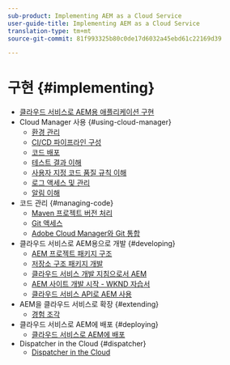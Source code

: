 ```yaml
---
sub-product: Implementing AEM as a Cloud Service
user-guide-title: Implementing AEM as a Cloud Service
translation-type: tm+mt
source-git-commit: 81f993325b80c0de17d6032a45ebd61c22169d39

---
```



# 구현 {#implementing}

+ [클라우드 서비스로 AEM용 애플리케이션 구현](/help/implementing/home.md)
+ Cloud Manager 사용 {#using-cloud-manager}
   + [환경 관리](cloud-manager/manage-environments.md)
   + [CI/CD 파이프라인 구성](cloud-manager/configure-pipeline.md)
   + [코드 배포](cloud-manager/deploy-code.md)
   + [테스트 결과 이해](cloud-manager/understand-test-results.md)
   + [사용자 지정 코드 품질 규칙 이해](cloud-manager/custom-code-quality-rules.md)
   + [로그 액세스 및 관리](cloud-manager/manage-logs.md)
   + [알림 이해](cloud-manager/notifications.md)
+ 코드 관리 {#managing-code}
   + [Maven 프로젝트 버전 처리](cloud-manager/project-version-handling.md)
   + [Git 액세스](cloud-manager/accessing-git.md)
   + [Adobe Cloud Manager와 Git 통합](cloud-manager/integrating-with-git.md)
+ 클라우드 서비스로 AEM용으로 개발 {#developing}
   + [AEM 프로젝트 패키지 구조](developing/introduction/aem-project-content-package-structure.md)
   + [저장소 구조 패키지 개발](developing/introduction/repository-structure-package.md)
   + [클라우드 서비스 개발 지침으로서 AEM](developing/introduction/development-guidelines.md)
   + [AEM 사이트 개발 시작 - WKND 자습서](developing/introduction/develop-wknd-tutorial.md)
   + [클라우드 서비스 API로 AEM 사용](https://docs.adobe.com/content/help/en/experience-manager-cloud-service/implementing/developing/ref/javadoc/index.html)
+ AEM을 클라우드 서비스로 확장 {#extending}
   + [경험 조각](developing/extending/experience-fragments.md)
+ 클라우드 서비스로 AEM에 배포 {#deploying}
   + [클라우드 서비스로 AEM에 배포](deploying/overview.md)
+ Dispatcher in the Cloud {#dispatcher}
   + [Dispatcher in the Cloud](dispatcher/overview.md)
